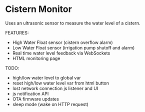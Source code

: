 # Cistern Monitor

Uses an ultrasonic sensor to measure the water level of a cistern.  

FEATURES:
 - High Water Float sensor (cistern overflow alarm)
 - Low Water Float sensor (irrigation pump shutoff and alarm)
 - Real time water level feedback via WebSockets
 - HTML monitoring page



TODO:
 - high/low water level to global var
 - reset high/low water level var from html button
 - lost network connection js listener and UI
 - js notification API
 - OTA firmware updates
 - sleep mode (wake on HTTP request)

